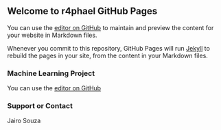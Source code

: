 ## Welcome to r4phael GitHub Pages

You can use the [editor on GitHub](https://github.com/r4phael/r4phael.github.io/edit/master/index.md) to maintain and preview the content for your website in Markdown files.

Whenever you commit to this repository, GitHub Pages will run [Jekyll](https://jekyllrb.com/) to rebuild the pages in your site, from the content in your Markdown files.

### Machine Learning Project

You can use the [editor on GitHub](https://github.com/r4phael/r4phael.github.io/edit/master/index.md)

### Support or Contact
Jairo Souza
